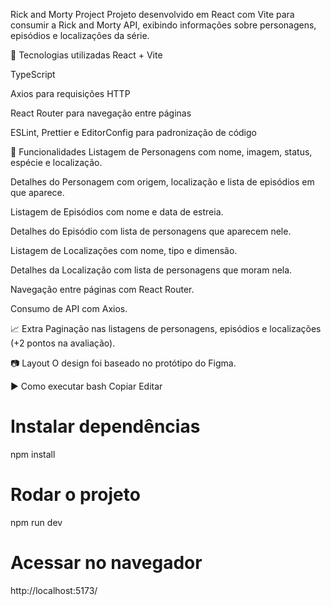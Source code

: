 Rick and Morty Project
Projeto desenvolvido em React com Vite para consumir a Rick and Morty API, exibindo informações sobre personagens, episódios e localizações da série.

🚀 Tecnologias utilizadas
React + Vite

TypeScript

Axios para requisições HTTP

React Router para navegação entre páginas

ESLint, Prettier e EditorConfig para padronização de código

📌 Funcionalidades
Listagem de Personagens com nome, imagem, status, espécie e localização.

Detalhes do Personagem com origem, localização e lista de episódios em que aparece.

Listagem de Episódios com nome e data de estreia.

Detalhes do Episódio com lista de personagens que aparecem nele.

Listagem de Localizações com nome, tipo e dimensão.

Detalhes da Localização com lista de personagens que moram nela.

Navegação entre páginas com React Router.

Consumo de API com Axios.

📈 Extra
Paginação nas listagens de personagens, episódios e localizações (+2 pontos na avaliação).

📷 Layout
O design foi baseado no protótipo do Figma.

▶️ Como executar
bash
Copiar
Editar
# Instalar dependências
npm install

# Rodar o projeto
npm run dev

# Acessar no navegador
http://localhost:5173/
